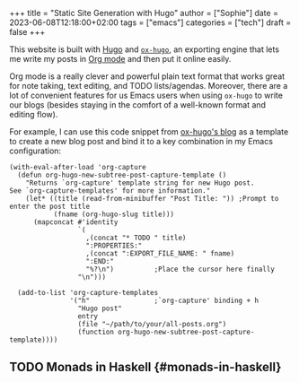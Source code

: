 +++
title = "Static Site Generation with Hugo"
author = ["Sophie"]
date = 2023-06-08T12:18:00+02:00
tags = ["emacs"]
categories = ["tech"]
draft = false
+++

This website is built with [Hugo](https://gohugo.io/) and [`ox-hugo`](https://ox-hugo.scripter.co/), an exporting engine that lets me
write my posts in [Org mode](https://orgmode.org/) and then put it online easily.

Org mode is a really clever and powerful plain text format that works great for note
taking, text editing, and TODO lists/agendas. Moreover, there are a lot of
convenient features for us Emacs users when using `ox-hugo` to write our blogs
(besides staying in the comfort of a well-known format and editing flow).

For example, I can use this code snippet from [ox-hugo's blog](https://ox-hugo.scripter.co/doc/org-capture-setup/) as a template to
create a new blog post and bind it to a key combination in my Emacs configuration:

```elisp
(with-eval-after-load 'org-capture
  (defun org-hugo-new-subtree-post-capture-template ()
    "Returns `org-capture' template string for new Hugo post.
See `org-capture-templates' for more information."
    (let* ((title (read-from-minibuffer "Post Title: ")) ;Prompt to enter the post title
           (fname (org-hugo-slug title)))
      (mapconcat #'identity
                 `(
                   ,(concat "* TODO " title)
                   ":PROPERTIES:"
                   ,(concat ":EXPORT_FILE_NAME: " fname)
                   ":END:"
                   "%?\n")          ;Place the cursor here finally
                 "\n")))

  (add-to-list 'org-capture-templates
               '("h"                ;`org-capture' binding + h
                 "Hugo post"
                 entry
                 (file "~/path/to/your/all-posts.org")
                 (function org-hugo-new-subtree-post-capture-template))))
```


## <span class="org-todo todo TODO">TODO</span> Monads in Haskell {#monads-in-haskell}
